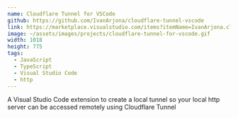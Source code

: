 ```yaml
---
name: Cloudflare Tunnel for VSCode
github: https://github.com/IvanArjona/cloudflare-tunnel-vscode
link: https://marketplace.visualstudio.com/items?itemName=IvanArjona.cloudflaretunnel
image: ~/assets/images/projects/cloudflare-tunnel-for-vscode.gif
width: 1018
height: 775
tags:
  - JavaScript
  - TypeScript
  - Visual Studio Code
  - http
---
```


A Visual Studio Code extension to create a local tunnel so your local http server can be accessed remotely using Cloudflare Tunnel
